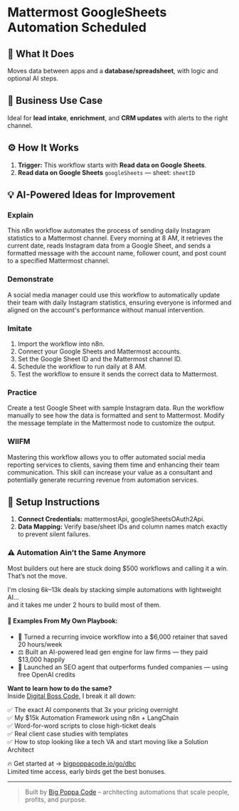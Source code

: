 # Mattermost GoogleSheets Automation Scheduled
  ## 🚀 What It Does
  Moves data between apps and a **database/spreadsheet**, with logic and optional AI steps.
  
  ## 💼 Business Use Case
  Ideal for **lead intake**, **enrichment**, and **CRM updates** with alerts to the right channel.
  
  ## ⚙️ How It Works
  1. **Trigger:** This workflow starts with **Read data on Google Sheets**.
  2. **Read data on Google Sheets** `googleSheets` — sheet: `sheetID`
  
  ## 💡 AI-Powered Ideas for Improvement
  ### Explain
This n8n workflow automates the process of sending daily Instagram statistics to a Mattermost channel. Every morning at 8 AM, it retrieves the current date, reads Instagram data from a Google Sheet, and sends a formatted message with the account name, follower count, and post count to a specified Mattermost channel.

### Demonstrate
A social media manager could use this workflow to automatically update their team with daily Instagram statistics, ensuring everyone is informed and aligned on the account's performance without manual intervention.

### Imitate
1. Import the workflow into n8n.
2. Connect your Google Sheets and Mattermost accounts.
3. Set the Google Sheet ID and the Mattermost channel ID.
4. Schedule the workflow to run daily at 8 AM.
5. Test the workflow to ensure it sends the correct data to Mattermost.

### Practice
Create a test Google Sheet with sample Instagram data. Run the workflow manually to see how the data is formatted and sent to Mattermost. Modify the message template in the Mattermost node to customize the output.

### WIIFM
Mastering this workflow allows you to offer automated social media reporting services to clients, saving them time and enhancing their team communication. This skill can increase your value as a consultant and potentially generate recurring revenue from automation services.
  
  ## 🔧 Setup Instructions
  1. **Connect Credentials:** mattermostApi, googleSheetsOAuth2Api.
2. **Data Mapping:** Verify base/sheet IDs and column names match exactly to prevent silent failures.
  
### ⚠️ Automation Ain’t the Same Anymore

Most builders out here are stuck doing $500 workflows and calling it a win.  
That’s not the move.  

I'm closing $6k–$13k deals by stacking simple automations with lightweight AI...  
and it takes me under 2 hours to build most of them.

#### 🧠 Examples From My Own Playbook:
- 🔁 Turned a recurring invoice workflow into a $6,000 retainer that saved 20 hours/week  
- ⚖️ Built an AI-powered lead gen engine for law firms — they paid $13,000 happily  
- 🚀 Launched an SEO agent that outperforms funded companies — using free OpenAI credits  

**Want to learn how to do the same?**  
Inside [Digital Boss Code](https://bigpoppacode.io/go/dbc), I break it all down:

✅ The exact AI components that 3x your pricing overnight  
✅ My $15k Automation Framework using n8n + LangChain  
✅ Word-for-word scripts to close high-ticket deals  
✅ Real client case studies with templates  
✅ How to stop looking like a tech VA and start moving like a Solution Architect  

🔥 Get started at → [bigpoppacode.io/go/dbc](https://bigpoppacode.io/go/dbc)  
Limited time access, early birds get the best bonuses.

---
> Built by [Big Poppa Code](https://bigpoppacode.io) – architecting automations that scale people, profits, and purpose.
  